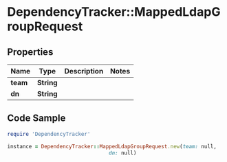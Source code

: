 # DependencyTracker::MappedLdapGroupRequest

## Properties

Name | Type | Description | Notes
------------ | ------------- | ------------- | -------------
**team** | **String** |  | 
**dn** | **String** |  | 

## Code Sample

```ruby
require 'DependencyTracker'

instance = DependencyTracker::MappedLdapGroupRequest.new(team: null,
                                 dn: null)
```



